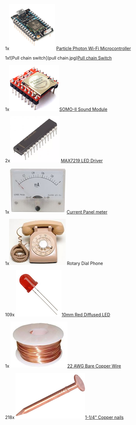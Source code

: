 1x![Photon](photon.jpg) [Particle Photon Wi-Fi Microcontroller](https://store.particle.io/products/photon)

1x![Pull chain switch](pull chain.jpg)[Pull chain Switch](https://www.sparkfun.com/products/retired/11136)

1x![Somo II](somoII.jpg)[SOMO-II Sound Module ](http://www.4dsystems.com.au/product/SOMO_II/)

2x![MAX7219 LED Driver](maxchip.png) [MAX7219 LED Driver](http://www.digikey.com/products/en?keywords=MAX7219CNG%2B-ND)

1x![DC Panel meter](panelmeter.jpg)[Current Panel meter](http://www.allelectronics.com/item/pmd-1ma/1-ma-dc-panel-meter/1.html)

1x![Rotary Phone](rotary.jpeg) Rotary Dial Phone

109x ![10mm Red LED](led.jpg)[10mm Red Diffused LED](http://www.ebay.com/itm/50pcs-LED-10mm-Red-Color-Red-Light-Diffused-Round-Top-Light-Emitting-Diodes-USA-/122017197469?hash=item1c68caad9d)

1x ![Copper Wire Spool](wirespool.jpg)[22 AWG Bare Copper Wire](https://www.mcmaster.com/#8873k19/=1644fnh)

218x ![Copper Nail](nail.jpg)[1-1/4" Copper nails](https://www.mcmaster.com/#97952a101/=1644ghc)
